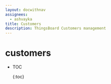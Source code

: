 ```yaml
---
layout: docwithnav
assignees:
  - ashvayka
title: Customers
description: ThingsBoard Customers management
---
```


# customers

* TOC

  {:toc}

